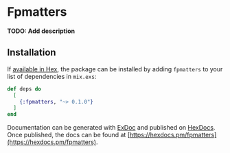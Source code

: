 # Fpmatters

**TODO: Add description**

## Installation

If [available in Hex](https://hex.pm/docs/publish), the package can be installed
by adding `fpmatters` to your list of dependencies in `mix.exs`:

```elixir
def deps do
  [
    {:fpmatters, "~> 0.1.0"}
  ]
end
```

Documentation can be generated with [ExDoc](https://github.com/elixir-lang/ex_doc)
and published on [HexDocs](https://hexdocs.pm). Once published, the docs can
be found at [https://hexdocs.pm/fpmatters](https://hexdocs.pm/fpmatters).

